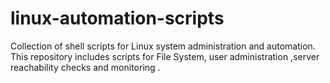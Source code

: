 # linux-automation-scripts
Collection of shell scripts for Linux system administration and automation. This repository includes scripts for File System, user administration ,server reachability checks and monitoring . 

